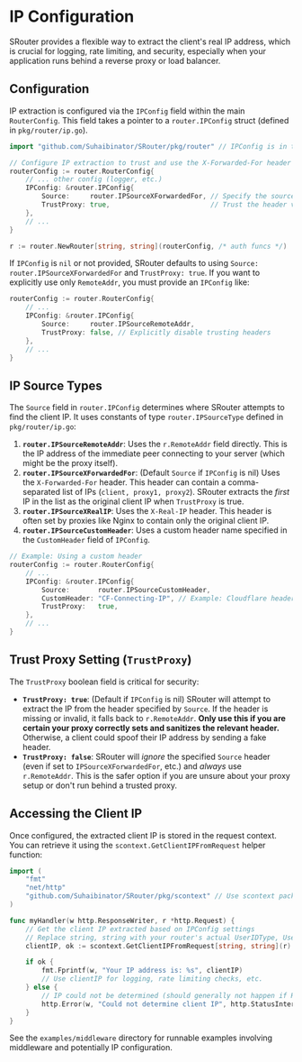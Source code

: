 # IP Configuration

SRouter provides a flexible way to extract the client's real IP address, which is crucial for logging, rate limiting, and security, especially when your application runs behind a reverse proxy or load balancer.

## Configuration

IP extraction is configured via the `IPConfig` field within the main `RouterConfig`. This field takes a pointer to a `router.IPConfig` struct (defined in `pkg/router/ip.go`).

```go
import "github.com/Suhaibinator/SRouter/pkg/router" // IPConfig is in the router package

// Configure IP extraction to trust and use the X-Forwarded-For header
routerConfig := router.RouterConfig{
    // ... other config (logger, etc.)
    IPConfig: &router.IPConfig{
        Source:     router.IPSourceXForwardedFor, // Specify the source header
        TrustProxy: true,                         // Trust the header value
    },
    // ...
}

r := router.NewRouter[string, string](routerConfig, /* auth funcs */)
```

If `IPConfig` is `nil` or not provided, SRouter defaults to using `Source: router.IPSourceXForwardedFor` and `TrustProxy: true`. If you want to explicitly use only `RemoteAddr`, you must provide an `IPConfig` like:

```go
routerConfig := router.RouterConfig{
    // ...
    IPConfig: &router.IPConfig{
        Source:     router.IPSourceRemoteAddr,
        TrustProxy: false, // Explicitly disable trusting headers
    },
    // ...
}
```

## IP Source Types

The `Source` field in `router.IPConfig` determines where SRouter attempts to find the client IP. It uses constants of type `router.IPSourceType` defined in `pkg/router/ip.go`:

1.  **`router.IPSourceRemoteAddr`**: Uses the `r.RemoteAddr` field directly. This is the IP address of the immediate peer connecting to your server (which might be the proxy itself).
2.  **`router.IPSourceXForwardedFor`**: (Default `Source` if `IPConfig` is nil) Uses the `X-Forwarded-For` header. This header can contain a comma-separated list of IPs (`client, proxy1, proxy2`). SRouter extracts the *first* IP in the list as the original client IP when `TrustProxy` is true.
3.  **`router.IPSourceXRealIP`**: Uses the `X-Real-IP` header. This header is often set by proxies like Nginx to contain only the original client IP.
4.  **`router.IPSourceCustomHeader`**: Uses a custom header name specified in the `CustomHeader` field of `IPConfig`.

```go
// Example: Using a custom header
routerConfig := router.RouterConfig{
    // ...
    IPConfig: &router.IPConfig{
        Source:       router.IPSourceCustomHeader,
        CustomHeader: "CF-Connecting-IP", // Example: Cloudflare header
        TrustProxy:   true,
    },
    // ...
}
```

## Trust Proxy Setting (`TrustProxy`)

The `TrustProxy` boolean field is critical for security:

-   **`TrustProxy: true`**: (Default if `IPConfig` is nil) SRouter will attempt to extract the IP from the header specified by `Source`. If the header is missing or invalid, it falls back to `r.RemoteAddr`. **Only use this if you are certain your proxy correctly sets and sanitizes the relevant header.** Otherwise, a client could spoof their IP address by sending a fake header.
-   **`TrustProxy: false`**: SRouter will *ignore* the specified `Source` header (even if set to `IPSourceXForwardedFor`, etc.) and *always* use `r.RemoteAddr`. This is the safer option if you are unsure about your proxy setup or don't run behind a trusted proxy.

## Accessing the Client IP

Once configured, the extracted client IP is stored in the request context. You can retrieve it using the `scontext.GetClientIPFromRequest` helper function:

```go
import (
	"fmt"
	"net/http"
	"github.com/Suhaibinator/SRouter/pkg/scontext" // Use scontext package
)

func myHandler(w http.ResponseWriter, r *http.Request) {
    // Get the client IP extracted based on IPConfig settings
    // Replace string, string with your router's actual UserIDType, UserObjectType
    clientIP, ok := scontext.GetClientIPFromRequest[string, string](r)

    if ok {
        fmt.Fprintf(w, "Your IP address is: %s", clientIP)
        // Use clientIP for logging, rate limiting checks, etc.
    } else {
        // IP could not be determined (should generally not happen if RemoteAddr is available)
        http.Error(w, "Could not determine client IP", http.StatusInternalServerError)
    }
}
```

See the `examples/middleware` directory for runnable examples involving middleware and potentially IP configuration.
